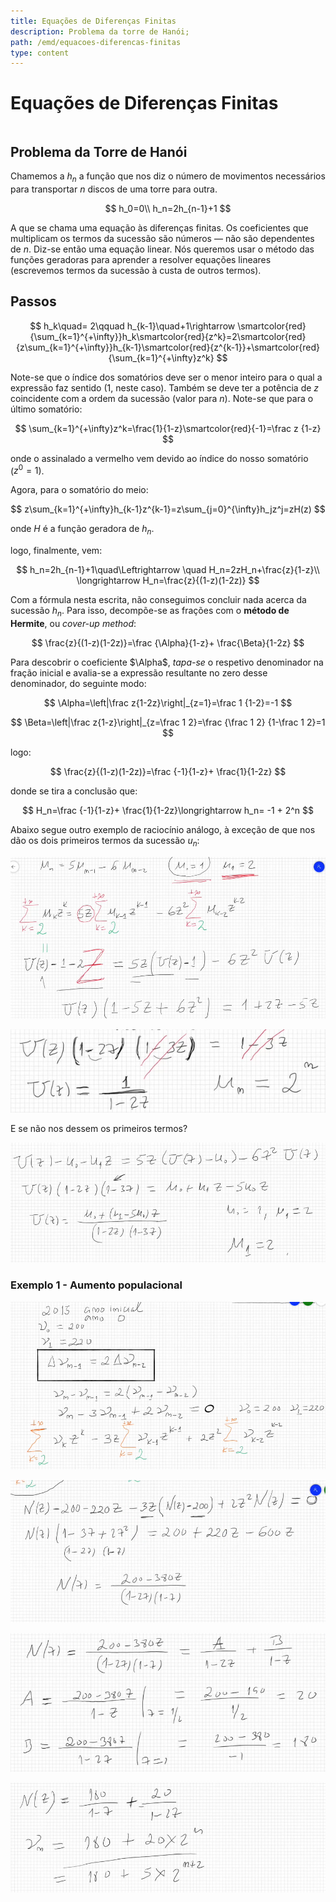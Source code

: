 ```yaml
---
title: Equações de Diferenças Finitas
description: Problema da torre de Hanói;
path: /emd/equacoes-diferencas-finitas
type: content
---
```


# Equações de Diferenças Finitas

```toc

```

## Problema da Torre de Hanói

Chamemos a $h_n$ a função que nos diz o número de movimentos necessários para transportar $n$ discos de uma torre para outra.

$$
h_0=0\\
h_n=2h_{n-1}+1
$$

A que se chama uma equação às diferenças finitas. Os coeficientes que multiplicam os termos da sucessão são números — não são dependentes de $n$. Diz-se então uma equação linear. Nós queremos usar o método das funções geradoras para aprender a resolver equações lineares (escrevemos termos da sucessão à custa de outros termos).

## Passos

$$
h_k\quad= 2\qquad h_{k-1}\quad+1\rightarrow \smartcolor{red}{\sum_{k=1}^{+\infty}}h_k\smartcolor{red}{z^k}=2\smartcolor{red}{z\sum_{k=1}^{+\infty}}h_{k-1}\smartcolor{red}{z^{k-1}}+\smartcolor{red}{\sum_{k=1}^{+\infty}z^k}
$$

Note-se que o índice dos somatórios deve ser o menor inteiro para o qual a expressão faz sentido (1, neste caso). Também se deve ter a potência de $z$ coincidente com a ordem da sucessão (valor para $n$). Note-se que para o último somatório:

$$
\sum_{k=1}^{+\infty}z^k=\frac{1}{1-z}\smartcolor{red}{-1}=\frac z {1-z}
$$

onde o assinalado a vermelho vem devido ao índice do nosso somatório ($z^0=1$).

Agora, para o somatório do meio:

$$
z\sum_{k=1}^{+\infty}h_{k-1}z^{k-1}=z\sum_{j=0}^{\infty}h_jz^j=zH(z)
$$

onde $H$ é a função geradora de $h_n$.

logo, finalmente, vem:

$$
h_n=2h_{n-1}+1\quad\Leftrightarrow \quad H_n=2zH_n+\frac{z}{1-z}\\
\longrightarrow H_n=\frac{z}{(1-z)(1-2z)}
$$

Com a fórmula nesta escrita, não conseguimos concluir nada acerca da sucessão $h_n$. Para isso, decompõe-se as frações com o **método de Hermite**, ou _cover-up method_:

$$
\frac{z}{(1-z)(1-2z)}=\frac {\Alpha}{1-z}+ \frac{\Beta}{1-2z}
$$

Para descobrir o coeficiente $\Alpha$, _tapa-se_ o respetivo denominador na fração inicial e avalia-se a expressão resultante no zero desse denominador, do seguinte modo:

$$
\Alpha=\left|\frac z{1-2z}\right|_{z=1}=\frac 1 {1-2}=-1
$$

$$
\Beta=\left|\frac z{1-z}\right|_{z=\frac 1 2}=\frac {\frac 1 2} {1-\frac 1 2}=1
$$

logo:

$$
\frac{z}{(1-z)(1-2z)}=\frac {-1}{1-z}+ \frac{1}{1-2z}
$$

donde se tira a conclusão que:

$$
H_n=\frac {-1}{1-z}+ \frac{1}{1-2z}\longrightarrow h_n= -1 + 2^n
$$

Abaixo segue outro exemplo de raciocínio análogo, à exceção de que nos dão os dois primeiros termos da sucessão $u_n$:

![Exercício de raciocínio análogo ao anterior](./assets/0008-analogo.png#dark=3)

![Parte 2](./assets/0008-analogo_2.png#dark=3)

E se não nos dessem os primeiros termos?

![Exemplo anterior mas sem os primeiros termos](./assets/0008-semtermos.png#dark=3)

### Exemplo 1 - Aumento populacional

![Primeiro exemplo - Aumento populacional](./assets/0008-1exemplo.png#dark=3)

![Parte 2](./assets/0008-1exemplo_2.png#dark=3)

![Parte 3](./assets/0008-1exemplo_3.png#dark=3)

![Parte 4](./assets/0008-1exemplo_4.png#dark=3)
